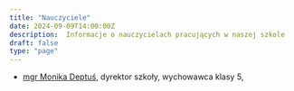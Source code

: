 ```yaml
---
title: "Nauczyciele"
date: 2024-09-09T14:00:00Z
description:  Informacje o nauczycielach pracujących w naszej szkole 
draft: false
type: "page"
---
```


- [mgr Monika Deptuś](/authors/mgr-monika-deptuś/), dyrektor szkoły, wychowawca klasy 5, 
